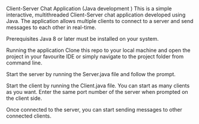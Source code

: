Client-Server Chat Application (Java development )
This is a simple interactive, multithreaded Client-Server chat application developed using Java. The application allows multiple clients to connect to a server and send messages to each other in real-time.

Prerequisites
Java 8 or later must be installed on your system.



Running the application
Clone this repo to your local machine and open the project in your favourite IDE or simply navigate to the project folder from command line.

Start the server by running the Server.java file and follow the prompt.

Start the client by running the Client.java file. You can start as many clients as you want. Enter the same port number of the server when prompted on the client side.

Once connected to the server, you can start sending messages to other connected clients.

